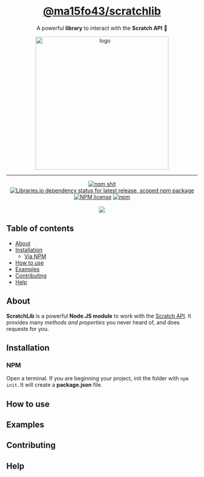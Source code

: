 <div align="center">
    <h1><a href="https://www.npmjs.com/package/@ma15fo43/scratchlib">@ma15fo43/scratchlib</a></h1>
    <p>A powerful <b>library</b> to interact with the <b>Scratch API</b> 🚀</p>
    <img src="https://user-images.githubusercontent.com/37367577/85211475-ebe72500-b349-11ea-8c8f-943698b58434.png" alt="logo" width="350" />
    <hr />
    <p>
        <a href="https://www.npmjs.com/package/@ma15fo43/scratchlib"><img src="https://img.shields.io/npm/v/@ma15fo43/scratchlib" alt="npm shit"></a>
        <a href="https://www.npmjs.com/package/@ma15fo43/scratchlib"><img alt="Libraries.io dependency status for latest release, scoped npm package" src="https://img.shields.io/librariesio/release/npm/@ma15fo43/scratchlib"></a>
        <a href="https://www.npmjs.com/package/@ma15fo43/scratchlib"><img alt="NPM license" src="https://img.shields.io/npm/l/@ma15fo43/scratchlib"></a>
        <a href="https://www.npmjs.com/package/@ma15fo43/scratchlib"><img alt="npm" src="https://img.shields.io/npm/dt/@ma15fo43/scratchlib"></a>
        <br><br>
        <a href="https://npmjs.com/package/@ma15fo43/scratchlib"><img src="https://nodeico.herokuapp.com/@ma15fo43/scratchlib.svg"></a>
    </p>
</div>

## Table of contents
- [About](#About)
- [Installation](#Installation)
    - [Via NPM](#NPM)
- [How to use](#how-to-use)
- [Examples](#examples)
- [Contributing](#contributing)
- [Help](#help)

## About
**ScratchLib** is a powerful **Node.JS module** to work with the [Scratch API](https://en.scratch-wiki.info/wiki/Scratch_API_(2.0)).
It provides many *methods and properties* you never heard of, and does requests for you.

## Installation
### NPM
Open a terminal. If you are beginning your project, init the folder with ```npm init```.
It will create a **package.json** file.

## How to use

## Examples

## Contributing

## Help
